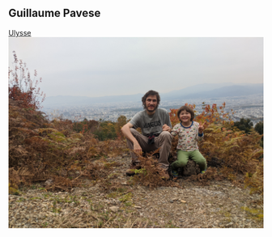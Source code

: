 ## Guillaume Pavese

[Ulysse](https://pavese.fr/ulysse/)
![Ulysse Guillaume et Leia](MVIMG_20191124_143136.png)
